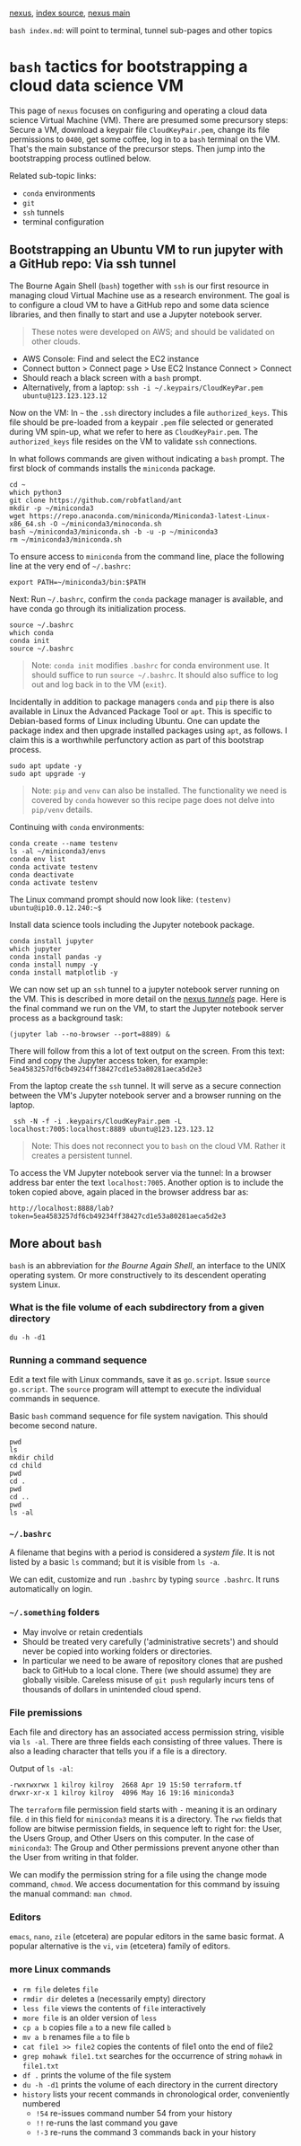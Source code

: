 [nexus](https://robfatland.github.io/nexus), [index source](https://github.com/robfatland/nexus/blob/gh-pages/index.md), 
[nexus main](https://github.com/robfatland/nexus/tree/main)


`bash index.md`: will point to terminal, tunnel sub-pages and other topics


# `bash` tactics for bootstrapping a cloud data science VM


This page of `nexus` focuses on configuring and operating a cloud data science Virtual Machine (VM). 
There are presumed some precursory steps: Secure a VM, download
a keypair file `CloudKeyPair.pem`, change its file permissions to `0400`, get some coffee,
log in to a `bash` terminal on the VM. That's the main substance of the precursor steps.
Then jump into the bootstrapping process outlined below. 


Related sub-topic links: 

- `conda` environments
- `git`
- `ssh` tunnels
- terminal configuration


## Bootstrapping an Ubuntu VM to run jupyter with a GitHub repo: Via ssh tunnel


The Bourne Again Shell (`bash`) together with `ssh` is our first resource in managing cloud Virtual Machine use 
as a research environment. The goal is to configure a cloud VM to have a GitHub repo and some data science
libraries, and then finally to start and use a Jupyter notebook server. 


> These notes were developed on AWS; and should be validated on other clouds.


- AWS Console: Find and select the EC2 instance
- Connect button > Connect page > Use EC2 Instance Connect > Connect
- Should reach a black screen with a `bash` prompt.
- Alternatively, from a laptop: `ssh -i ~/.keypairs/CloudKeyPar.pem ubuntu@123.123.123.12`


Now on the VM: In `~` the `.ssh` directory includes a file `authorized_keys`. This file should
be pre-loaded from a keypair `.pem` file selected or generated during VM spin-up, what we
refer to here as `CloudKeyPair.pem`. The `authorized_keys` file resides on the VM to 
validate `ssh` connections. 


In what follows commands are given without indicating a `bash` prompt. The first
block of commands installs the `miniconda` package.


```
cd ~
which python3
git clone https://github.com/robfatland/ant
mkdir -p ~/miniconda3
wget https://repo.anaconda.com/miniconda/Miniconda3-latest-Linux-x86_64.sh -O ~/miniconda3/minoconda.sh
bash ~/miniconda3/miniconda.sh -b -u -p ~/miniconda3
rm ~/miniconda3/miniconda.sh
```


To ensure access to `miniconda` from the command line, place the following line at the very end 
of `~/.bashrc`:


```
export PATH=~/miniconda3/bin:$PATH
```


Next: Run `~/.bashrc`, confirm the `conda` package manager is available, and 
have conda go through its initialization process.


```
source ~/.bashrc
which conda
conda init
source ~/.bashrc
```


> Note: `conda init` modifies `.bashrc` for conda environment use. It should suffice to run `source ~/.bashrc`.
> It should also suffice to log out and log back in to the VM (`exit`).


Incidentally in addition to package managers `conda` and `pip` there is also available in Linux
the Advanced Package Tool or `apt`. This is specific to Debian-based forms of Linux including
Ubuntu. One can update the package index and then upgrade installed packages using `apt`, as
follows. I claim this is a worthwhile perfunctory action as part of this bootstrap process.


```
sudo apt update -y
sudo apt upgrade -y
```

> Note: `pip` and `venv` can also be installed. The functionality we need is covered by
> `conda` however so this recipe page does not delve into `pip/venv` details.


Continuing with `conda` environments:


```
conda create --name testenv
ls -al ~/miniconda3/envs
conda env list
conda activate testenv
conda deactivate
conda activate testenv
```


The Linux command prompt should now look like: `(testenv) ubuntu@ip10.0.12.240:~$`


Install data science tools including the Jupyter notebook package.


```
conda install jupyter
which jupyter
conda install pandas -y
conda install numpy -y
conda install matplotlib -y
```


We can now set up an `ssh` tunnel to a jupyter notebook server running on the VM.
This is described in more detail on the [nexus *tunnels*](https://robfatland.github.io/nexus/bash/tunnels) 
page. Here is the final command we run on the VM, to start the Jupyter notebook server process as a 
background task:


```
(jupyter lab --no-browser --port=8889) &
```


There will follow from this a lot of text output on the screen. From
this text: Find and copy the Jupyter access token, for example: 
`5ea4583257df6cb49234ff38427cd1e53a80281aeca5d2e3`


From the laptop create the `ssh` tunnel. It will serve as a secure connection between
the VM's Jupyter notebook server and a browser running on the laptop. 


```
 ssh -N -f -i .keypairs/CloudKeyPair.pem -L localhost:7005:localhost:8889 ubuntu@123.123.123.12
```

> Note: This does not reconnect you to `bash` on the cloud VM. Rather it creates a persistent tunnel.


To access the VM Jupyter notebook server via the tunnel: In a browser address bar enter 
the text `localhost:7005`. Another option is to include the token copied above, 
again placed in the browser address bar as:


```
http://localhost:8888/lab?token=5ea4583257df6cb49234ff38427cd1e53a80281aeca5d2e3
```


## More about `bash` 


`bash` is an abbreviation for *the Bourne Again Shell*, an interface to the UNIX operating
system. Or more constructively to its descendent operating system Linux.


### What is the file volume of each subdirectory from a given directory


```
du -h -d1
```


### Running a command sequence


Edit a text file with Linux commands, save it as `go.script`. Issue `source go.script`.
The `source` program will attempt to execute the individual commands in sequence.


Basic `bash` command sequence for file system navigation. This should become 
second nature.


```
pwd
ls
mkdir child
cd child
pwd
cd .
pwd
cd ..
pwd
ls -al
```


### `~/.bashrc`


A filename that begins with a period is considered a *system file*. It 
is not listed by a basic `ls` command; but it is visible from `ls -a`. 


We can edit, customize and run `.bashrc` by typing `source .bashrc`. 
It runs automatically on login. 



### `~/.something` folders


- May involve or retain credentials
- Should be treated very carefully ('administrative secrets') and should never
be copied into working folders or directories.
- In particular we need to be aware of repository clones that are pushed
back to GitHub to a local clone. There (we should assume) they are globally
visible. Careless misuse of `git push` regularly incurs tens of thousands
of dollars in unintended cloud spend.


### File premissions


Each file and directory has an associated access permission string, visible
via `ls -al`. There are three fields each consisting of three values. 
There is also a leading character that tells you if a file is a directory.


Output of `ls -al`: 


```
-rwxrwxrwx 1 kilroy kilroy  2668 Apr 19 15:50 terraform.tf
drwxr-xr-x 1 kilroy kilroy  4096 May 16 19:16 miniconda3
```


The `terraform` file permission field starts with `-` meaning it is an
ordinary file. `d` in this field for `miniconda3` means it is a directory. 
The `rwx` fields that follow are bitwise permission fields, in sequence
left to right for: the User, the Users Group, and Other Users on this 
computer. In the case of `miniconda3`: The Group and Other
permissions prevent anyone other than the User from writing in that folder.


We can modify the permission string for a file using the change mode 
command, `chmod`. We access documentation for this command by issuing 
the manual command: `man chmod`.



### Editors


`emacs`, `nano`, `zile` (etcetera) are popular editors in the same basic
format. A popular alternative is the `vi`, `vim` (etcetera) family of editors. 


### more Linux commands

- `rm file` deletes `file`
- `rmdir dir` deletes a (necessarily empty) directory
- `less file` views the contents of `file` interactively
- `more file` is an older version of `less`
- `cp a b` copies file `a` to a new file called `b`
- `mv a b` renames file `a` to file `b`
- `cat file1 >> file2` copies the contents of file1 onto the end of file2
- `grep mohawk file1.txt` searches for the occurrence of string `mohawk` in `file1.txt`
- `df .` prints the volume of the file system
- `du -h -d1` prints the volume of each directory in the current directory
- `history` lists your recent commands in chronological order, conveniently numbered
    - `!54` re-issues command number 54 from your history
    - `!!` re-runs the last command you gave
    - `!-3` re-runs the command 3 commands back in your history


















